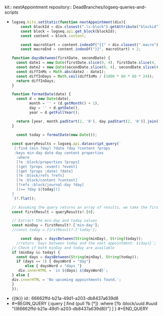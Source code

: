 kit:: nextAppointment
repository:: DeadBranches/logseq-queries-and-scripts

- ```javascript
  logseq.kits.setStatic(function nextAppointment(div){
      const blockId = div.closest(".ls-block").getAttribute("blockid");
      const block = logseq.api.get_block(blockId);
      const content = block.content;
  
      const macroStart = content.indexOf("{{" + div.closest(".macro").dataset.macroName);
      const macroEnd = content.indexOf("}}", macroStart) + 2;
  
  function daysBetween(firstDate, secondDate) {
    const date1 = new Date(firstDate.slice(0, 4), firstDate.slice(4, 6) - 1, firstDate.slice(6, 8));
    const date2 = new Date(secondDate.slice(0, 4), secondDate.slice(4, 6) - 1, secondDate.slice(6, 8));
    const diffInMs = Math.abs(date2 - date1);
    const diffInDays = Math.ceil(diffInMs / (1000 * 60 * 60 * 24));
    return diffInDays;
  }
  
  function formatDate(date) {
    const d = new Date(date),
          month = '' + (d.getMonth() + 1),
          day = '' + d.getDate(),
          year = d.getFullYear();
  
    return [year, month.padStart(2, '0'), day.padStart(2, '0')].join('');
  }
  
    const today = formatDate(new Date());
    
  const queryResults = logseq.api.datascript_query(`
   [:find (min ?day) ?date ?day ?content ?props
   :keys min-day date day content properties
    :where
    [?e :block/properties ?props]
    [(get ?props :event) ?event]
    [(get ?props :date) ?date]
    [?e :block/refs ?refs]
    [?e :block/content ?content]
    [?refs :block/journal-day ?day]
    [(>= ?day ${today})]
  ]
  `)?.flat();
  
  // Assuming the query returns an array of results, we take the first result
  const firstResult = queryResults?.[0];
  
  // Extract the min-day and today values
  const minDay = firstResult?.['min-day'];
  //const today = firstResult?.['today'];
  
      const days = daysBetween(String(minDay), String(today));
    //return `Days between today and the next appointment: ${days}`;
  // Check if both minDay and today are available
  if (minDay && today) {
    const days = daysBetween(String(minDay), String(today));
    if (days == 1) { daysWord = "day"}
    	else { daysWord = "days "}
     div.innerHTML = `in ${days} ${daysWord}`;
  } else {
  div.innerHTML = 'No upcoming appointments found.';
  }
  });
  ```
- {{tk}}
  id:: 66662ffd-b21a-49d1-a203-db8437a639d8
- #+BEGIN_QUERY
  {:query
  [:find (pull ?b [*])
  :where
  [?b :block/uuid #uuid "((66662ffd-b21a-49d1-a203-db8437a639d8))"]
  ]
  }
  #+END_QUERY